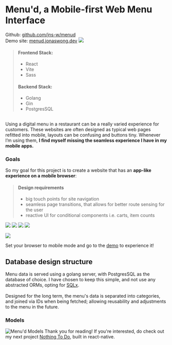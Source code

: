 # Menu'd, a Mobile-first Web Menu Interface
Github: [github.com/jns-w/menud](https://github.com/jns-w/menud)\
Demo site: [menud.jonaswong.dev](https://menud.jonaswong.dev)
![](https://res.cloudinary.com/ds1s8ilcc/image/upload/v1709716166/Devsite/menu-d/Menud-main_ye9uck.png)
> #### Frontend Stack:
> - React
> - Vite
> - Sass
> #### Backend Stack:
> - Golang
> - Gin
> - PostgresSQL
## 
Using a digital menu in a restaurant can be a really varied experience for customers. These websites are often designed as typical web pages refitted into mobile, layouts can be confusing and buttons tiny. Whenever I’m using them, **I find myself missing the seamless experience I have in my mobile apps.**

### Goals
So my goal for this project is to create a website that has an **app-like experience on a mobile browser**:
>#### Design requirements
> - big touch points for site navigation
> - seamless page transitions, that allows for better route sensing for the user
> - reactive UI for conditional components i.e. carts, item counts

![](https://res.cloudinary.com/ds1s8ilcc/image/upload/v1709715461/Devsite/menu-d/menud-card01_tfvxul.png)
![](https://res.cloudinary.com/ds1s8ilcc/image/upload/v1709715462/Devsite/menu-d/menud-cart01_tbv4vr.png)
![](https://res.cloudinary.com/ds1s8ilcc/image/upload/v1709715463/Devsite/menu-d/menud-cart02_mdrt5y.png)
![](https://res.cloudinary.com/ds1s8ilcc/image/upload/v1709715463/Devsite/menu-d/menud-cart02_mdrt5y.png)

![](https://res.cloudinary.com/ds1s8ilcc/image/upload/v1709713276/Devsite/menu-d/menud-comp2_dbmopr.gif)

Set your browser to mobile mode and go to the [demo](https://menud.jonaswong.dev) to experience it!

## Database design structure
Menu data is served using a golang server, with PostgresSQL as the database of choice. I have chosen to keep this simple, and not use any abstracted ORMs, opting for [SQLx](https://github.com/launchbadge/sqlx#).\
\
Designed for the long term, the menu's data is separated into categories, and joined via IDs when being fetched; allowing reusability and adjustments to the menu in the future.

### Models
![Menu'd Models](https://res.cloudinary.com/ds1s8ilcc/image/upload/v1706846307/Devsite/menu-d/menud-models_mo73h7.png)
Thank you for reading! If you're interested, do check out my next project [Nothing To Do](/article/nothing-to-do), built in react-native.
